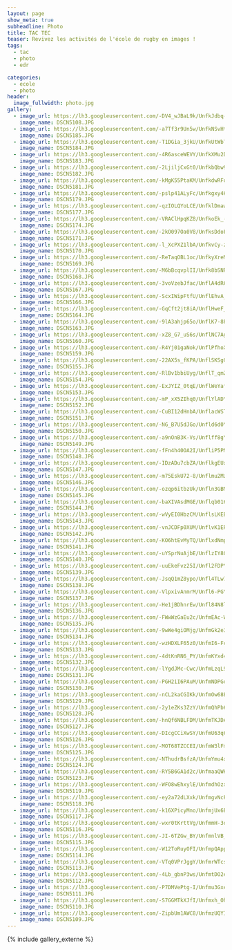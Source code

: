 ```yaml
---
layout: page
show_meta: true
subheadline: Photo
title: TAC TEC
teaser: Revivez les activités de l'école de rugby en images !
tags:
  - tac
  - photo
  - edr

categories:
  - ecole
  - photo
header:
  image_fullwidth: photo.jpg
gallery:
  - image_url: https://lh3.googleusercontent.com/-DV4_wJBaL9k/UnfkJdbq-8I/AAAAAAAAGdk/ICDzLQvqLywWNhwkBDTmV2ZEa_LmbBZiwCHM
    image_name: DSCN5108.JPG
  - image_url: https://lh3.googleusercontent.com/-a7Tf3r9Un5w/UnfkNSvHt4I/AAAAAAAAGds/mRG9W5yugxA-H1VqcQlPewuxJmJfP_tbwCHM
    image_name: DSCN5185.JPG
  - image_url: https://lh3.googleusercontent.com/-T1DGia_3jkU/UnfkUtWbTpI/AAAAAAAAGd0/PPQpL2e8gMY_IBP_0rnKPQP12L0iQ41tQCHM
    image_name: DSCN5184.JPG
  - image_url: https://lh3.googleusercontent.com/-4R6asceWEVY/UnfkXMu2D3I/AAAAAAAAGd8/ivPIbPZhCTw9RLRRENUjf3_-8rEJQAKcQCHM
    image_name: DSCN5183.JPG
  - image_url: https://lh3.googleusercontent.com/-2LjiljCxGt0/UnfkbQbw9tI/AAAAAAAAGeE/ct-RA61nzGkL4NIIn5IyCeNF9nKChPNowCHM
    image_name: DSCN5182.JPG
  - image_url: https://lh3.googleusercontent.com/-kMgK55PtaKM/UnfkdwRFqaI/AAAAAAAAGeM/sr3GJBeaHUQ0zbRwiKxWq77sg2UkHbixQCHM
    image_name: DSCN5181.JPG
  - image_url: https://lh3.googleusercontent.com/-pslp41ALyFc/Unfkgxy4KPI/AAAAAAAAGeU/qrCh5z8dg1I50LLlv2lVm3fv17q_6lOMgCHM
    image_name: DSCN5179.JPG
  - image_url: https://lh3.googleusercontent.com/-qzIOLQYoLCE/UnfklDmawqI/AAAAAAAAGec/mWi7xwYNjTU_m19z5kMKrwDcDwN83UKQgCHM
    image_name: DSCN5177.JPG
  - image_url: https://lh3.googleusercontent.com/-VRAClHpqKZ8/UnfkoEk_-BI/AAAAAAAAGek/mHdghywUOa0aKAO9VUc4t6Ik1B0-tX_7ACHM
    image_name: DSCN5174.JPG
  - image_url: https://lh3.googleusercontent.com/-2kO097Oa0V8/UnfksDdoF2I/AAAAAAAAGes/uUiL468ytrc1EYKwvH22ZiI30CETu1dcQCHM
    image_name: DSCN5171.JPG
  - image_url: https://lh3.googleusercontent.com/-l_XcPXZ1lbA/UnfkvCy-z-I/AAAAAAAAGe0/sZowUvBRhOw8bnjTjwLqa15oOqlaTR7tACHM
    image_name: DSCN5170.JPG
  - image_url: https://lh3.googleusercontent.com/-ReTaqOBL1oc/UnfkyXreM-I/AAAAAAAAGe8/OnnPbjbHZxUYrWg5JQDBme0AR9LsVwOIACHM
    image_name: DSCN5169.JPG
  - image_url: https://lh3.googleusercontent.com/-M6bBcqvplII/Unfk8bSNRyI/AAAAAAAAGfE/vXFlO_5_qjY5IoRoirBjKmFLQHKHeN69QCHM
    image_name: DSCN5168.JPG
  - image_url: https://lh3.googleusercontent.com/-3voVzebJfac/UnflA4dR6xI/AAAAAAAAGfM/EJ54xbnWzCIwZJoQAvMEw-x3M_pBt9kHQCHM
    image_name: DSCN5167.JPG
  - image_url: https://lh3.googleusercontent.com/-ScxIWipFtfU/UnflEhvA_wI/AAAAAAAAGfU/vHBumoZ2QyAQLSNtJ1xDRfBx_5HlJUUWACHM
    image_name: DSCN5166.JPG
  - image_url: https://lh3.googleusercontent.com/-GqCft2jt8iA/UnflHweF_HI/AAAAAAAAGfc/tVeFWzxqgxoFqctoRyNv6sR7BNhCULoAgCHM
    image_name: DSCN5164.JPG
  - image_url: https://lh3.googleusercontent.com/-9lA3ahjp65o/UnflK7-8PkI/AAAAAAAAGfk/FuuSe_Y-nhYGbgnclKpg59aYTOknaPXlwCHM
    image_name: DSCN5163.JPG
  - image_url: https://lh3.googleusercontent.com/-xZ8_G7_uS6s/UnflNC7AgtI/AAAAAAAAGfs/XyJqA7cIcfEIUBzqDkDQ_jaDR0LCc03uQCHM
    image_name: DSCN5160.JPG
  - image_url: https://lh3.googleusercontent.com/-R4Yj01gaNok/UnflPfhoXeI/AAAAAAAAGf0/qXrPs7aiBHE-XBID29waUkqaNN0sVqDiwCHM
    image_name: DSCN5159.JPG
  - image_url: https://lh3.googleusercontent.com/-22AX5s_fKPA/UnflSKSgGAI/AAAAAAAAGf8/-1noA0O9LKEXfvSZ-3tuu1dbu4xAxEOjACHM
    image_name: DSCN5155.JPG
  - image_url: https://lh3.googleusercontent.com/-RlBv1bbiUyg/UnflT_qmZtI/AAAAAAAAGgE/W6-vQmBL5NQE16ga02I7Gi8hEyMCTmE5gCHM
    image_name: DSCN5154.JPG
  - image_url: https://lh3.googleusercontent.com/-ExJYIZ_0tqE/UnflWeYaf0I/AAAAAAAAGgM/bNyqsdiee_4oOfdjMmhXM8jpkaWgaDDAACHM
    image_name: DSCN5153.JPG
  - image_url: https://lh3.googleusercontent.com/-mP_xX5ZIhq0/UnflYlADYNI/AAAAAAAAGgY/97ffj1OjAf4XxSzjcegQvZCOZVBgd3uPQCHM
    image_name: DSCN5152.JPG
  - image_url: https://lh3.googleusercontent.com/-CuBI12dHnbA/UnflacWSTvI/AAAAAAAAGgc/iWfArMCoMDUMRFteAN6_jzj6JIE1utEdQCHM
    image_name: DSCN5151.JPG
  - image_url: https://lh3.googleusercontent.com/-NG_B7U5dJGo/Unfld6d0YgI/AAAAAAAAGgk/OMuit0SvSIIUD_ghA9_Lpcu2dK3_1rW5gCHM
    image_name: DSCN5150.JPG
  - image_url: https://lh3.googleusercontent.com/-a9nOnB3K-Vs/Unflff8gY0I/AAAAAAAAGgs/X0cFfOsmvJwBwKLk0IJ0TnJtdGUkZibBwCHM
    image_name: DSCN5149.JPG
  - image_url: https://lh3.googleusercontent.com/-fFn4h40OA2I/UnfliP5PM6I/AAAAAAAAGg0/21q6-i14M7cBcpR7F3qfUD4UzyR9QTThACHM
    image_name: DSCN5148.JPG
  - image_url: https://lh3.googleusercontent.com/-IDzADu7cbZA/UnflkgEUx1I/AAAAAAAAGg8/PIG9jXfL8FIskmedz8CkfbFS5LefazYFgCHM
    image_name: DSCN5147.JPG
  - image_url: https://lh3.googleusercontent.com/-m75EskU72-8/Unflmu2Mz0I/AAAAAAAAGhE/JVPQwvwCjsEMe7HfEUVmMGuRC4NUR3MJwCHM
    image_name: DSCN5146.JPG
  - image_url: https://lh3.googleusercontent.com/-ozqp6itbzUk/Unfln3GBMTI/AAAAAAAAGhM/qHKA0zZmhTwUpWNMSXfRRgV2dQXemF5ZACHM
    image_name: DSCN5145.JPG
  - image_url: https://lh3.googleusercontent.com/-baXIVAsdMGE/Unflqb016RI/AAAAAAAAGhU/-FY4l02K5dsCWWnixR5gGwPZ9_ddWNjEACHM
    image_name: DSCN5144.JPG
  - image_url: https://lh3.googleusercontent.com/-wVyEI0HbzCM/UnflsLKEBQI/AAAAAAAAGhc/emHtKEQh3gYm7tN9MsCtAaFVERggY29JgCHM
    image_name: DSCN5143.JPG
  - image_url: https://lh3.googleusercontent.com/-vnJCDFp0XUM/UnflvK1ERyI/AAAAAAAAGhk/1vL7EaXljesX4EAABuyqcR36eMQjsrgegCHM
    image_name: DSCN5142.JPG
  - image_url: https://lh3.googleusercontent.com/-KO6htEvMyTQ/UnflxdNmp6I/AAAAAAAAGhs/pSzq2n_8F9AIWYyjRUhRt-CDDXBBxuRZQCHM
    image_name: DSCN5141.JPG
  - image_url: https://lh3.googleusercontent.com/-uYSprNuAjbE/UnflzIY801I/AAAAAAAAGh0/_8fnK9Gh-AARTXApFanIedbAPoKHMN3mgCHM
    image_name: DSCN5140.JPG
  - image_url: https://lh3.googleusercontent.com/-uuEkeFvz25I/Unfl2FDPYRI/AAAAAAAAGh8/CYcj7Kgp3nkCVXSj2mHrCDntVIzv4L0rACHM
    image_name: DSCN5139.JPG
  - image_url: https://lh3.googleusercontent.com/-JsqQ1mZ8ypo/Unfl4TLw7_I/AAAAAAAAGiE/4OU6_4qI01UoCoVVEom5abdzv_3pjE_4gCHM
    image_name: DSCN5138.JPG
  - image_url: https://lh3.googleusercontent.com/-VlpxivAnmrM/Unfl6-PGYxI/AAAAAAAAGiQ/MayqV29b-ysp1e9q_zgPV82b5to_akCcgCHM
    image_name: DSCN5137.JPG
  - image_url: https://lh3.googleusercontent.com/-He1jBDhnrEw/Unfl84N8lfI/AAAAAAAAGiU/pGZIrGVo3wIzZmKgJPdK0V8BAvguh9AiQCHM
    image_name: DSCN5136.JPG
  - image_url: https://lh3.googleusercontent.com/-FWwWzGaEu2c/UnfmEAc-W1I/AAAAAAAAGic/HCM2p0kGfiU9Jon88JXw_RoeTYhGuAVJQCHM
    image_name: DSCN5135.JPG
  - image_url: https://lh3.googleusercontent.com/-9wWe4giOMjg/UnfmGk2e3tI/AAAAAAAAGik/c0SXK8euKmMAdOfeGnRf8sVsbuyfpSOwACHM
    image_name: DSCN5134.JPG
  - image_url: https://lh3.googleusercontent.com/-wzHDXLF65z0/UnfmI6-FcrI/AAAAAAAAGis/zegFS4VrCzo6F3Ig-OOSEhfNmkvzV_eJACHM
    image_name: DSCN5133.JPG
  - image_url: https://lh3.googleusercontent.com/-4dtKnRN6_PY/UnfmKYxd4VI/AAAAAAAAGi0/9bcmKRqAcQoPUl_64TKhNk1GmpcIRQs_wCHM
    image_name: DSCN5132.JPG
  - image_url: https://lh3.googleusercontent.com/-lYgdJMc-Cwc/UnfmLzqL98I/AAAAAAAAGi8/_6CxpHA9Sgo-z5lV-wHDRr7yJpt_OSCXwCHM
    image_name: DSCN5131.JPG
  - image_url: https://lh3.googleusercontent.com/-PGH2iI6PAuM/UnfmNDPGoNI/AAAAAAAAGjE/JknVbEs7YEITY3zBChQM4vIPAzxvPsbdwCHM
    image_name: DSCN5130.JPG
  - image_url: https://lh3.googleusercontent.com/-nCL2kaCGIKk/UnfmOw68EEI/AAAAAAAAGjM/AwJa5fdTO40ihZfcLApOl_NUCwml1R2bgCHM
    image_name: DSCN5129.JPG
  - image_url: https://lh3.googleusercontent.com/-2y1eZKs3ZzY/UnfmQhPb6iI/AAAAAAAAGjU/PZtXCMKtoGgsYtxYC_oyDooowIwSaEf2gCHM
    image_name: DSCN5128.JPG
  - image_url: https://lh3.googleusercontent.com/-hnQf6NBLFDM/UnfmTKJDArI/AAAAAAAAGjc/Gv0jIPN83iID0dcDAV7gLVvxu8_19hg1ACHM
    image_name: DSCN5127.JPG
  - image_url: https://lh3.googleusercontent.com/-DIcgCCiXwSY/UnfmU63q6uI/AAAAAAAAGjk/_H5GMUaxU2wqP5IqL_IRpPe6WrZLsXZwACHM
    image_name: DSCN5126.JPG
  - image_url: https://lh3.googleusercontent.com/-MOT68TZCCEI/UnfmW3lFmdI/AAAAAAAAGjs/EMdwOSrLf-cuy0237QrBmqR49aby52ZxwCHM
    image_name: DSCN5125.JPG
  - image_url: https://lh3.googleusercontent.com/-NThudrBsfzA/UnfmYmu4xtI/AAAAAAAAGj0/B7GVvJKc2zYa9UW8cYOanpc5ULXBBkXdQCHM
    image_name: DSCN5124.JPG
  - image_url: https://lh3.googleusercontent.com/-RY5B6GA1d2c/UnfmaaQWKNI/AAAAAAAAGj8/fd1P4SrwfNEtPd1Tew3eA3Q0BtxbK9IGQCHM
    image_name: DSCN5123.JPG
  - image_url: https://lh3.googleusercontent.com/-WFO8wEhxylE/UnfmdhOzxmI/AAAAAAAAGkE/NtaadOL9Jxc5Suvi8UO2HWfaK89F-wxHQCHM
    image_name: DSCN5119.JPG
  - image_url: https://lh3.googleusercontent.com/-ey2a72dLXxk/UnfmgvNcPeI/AAAAAAAAGkM/Pt-SjSzrYfkfP9lEAvOBTJrto6zsqxlJwCHM
    image_name: DSCN5118.JPG
  - image_url: https://lh3.googleusercontent.com/-k16XPicyMno/UnfmjUx6E4I/AAAAAAAAGkU/QiwWBX6xrs8VlP7iVaqniUa1WrUq1wW-wCHM
    image_name: DSCN5117.JPG
  - image_url: https://lh3.googleusercontent.com/-wxr0tKrttVg/UnfmmH-3qHI/AAAAAAAAGkc/8LKFMORzWHE7OMs-4HH5fG-tALYlSxErwCHM
    image_name: DSCN5116.JPG
  - image_url: https://lh3.googleusercontent.com/-JI-6TZGw_BY/UnfmnlVB_6I/AAAAAAAAGkk/9xHXhVugIHQs3qZm2sMWdvKeuPnZp0bWgCHM
    image_name: DSCN5115.JPG
  - image_url: https://lh3.googleusercontent.com/-W12ToRuyOFI/UnfmpQApp1I/AAAAAAAAGks/MGbKhi2BaVYyAJfMLQ0xQPf4ygkWjjYqQCHM
    image_name: DSCN5114.JPG
  - image_url: https://lh3.googleusercontent.com/-VTq0VPrJggY/UnfmrWTcsmI/AAAAAAAAGk0/hvN5JHyXDGs8L4TZB9cVKJ6orLY4cDEkACHM
    image_name: DSCN5113.JPG
  - image_url: https://lh3.googleusercontent.com/-4Lb_gbnP3ws/UnfmtDO2eTI/AAAAAAAAGk8/pFK5ZXBjopMZ1dSFeK5w5NH5CeJqCtj7QCHM
    image_name: DSCN5112.JPG
  - image_url: https://lh3.googleusercontent.com/-P7DMVePtg-I/Unfmu3GxeoI/AAAAAAAAGlE/_XmGcNBkBxkenvybacRoQbNwReyKMwWDwCHM
    image_name: DSCN5111.JPG
  - image_url: https://lh3.googleusercontent.com/-S7GGMTkXJfI/Unfmxh_OhnI/AAAAAAAAGlM/rXqktx2QrnYAauYhkRO69oSBVCtaSYwuQCHM
    image_name: DSCN5110.JPG
  - image_url: https://lh3.googleusercontent.com/-ZipbUm1AWC8/UnfmzUQYINI/AAAAAAAAGlU/jpj42YKuPao3_uI5DTSxLjYPn4a4mzg5wCHM
    image_name: DSCN5109.JPG
---
```

{% include gallery_externe %}
